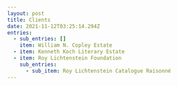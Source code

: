 ```yaml
---
layout: post
title: Clients
date: 2021-11-12T03:25:14.294Z
entries:
  - sub_entries: []
    item: William N. Copley Estate
  - item: Kenneth Koch Literary Estate
  - item: Roy Lichtenstein Foundation
    sub_entries:
      - sub_item: Roy Lichtenstein Catalogue Raisonné
---
```

